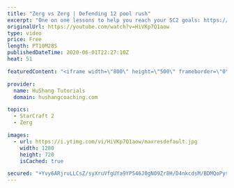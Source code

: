 ```yaml
---
title: "Zerg vs Zerg | Defending 12 pool rush"
excerpt: "One on one lessons to help you reach your SC2 goals: https://www.hushangcoaching.com ------------------------------------------------------------------------------------------------------- In this guide we take a look at how to defend one of the most infamous \"zerg rushes\" in sc2: the 12 pool. This rush"
originalUrl: https://youtube.com/watch?v=HiVKp7Q1aow
type: video
price: Free
length: PT10M28S
publishedDateTime: 2020-06-01T22:27:10Z
heat: 51

featuredContent: "<iframe width=\"800\" height=\"500\" frameborder=\"0\" src=\"https://www.youtube.com/embed/HiVKp7Q1aow\" allow=\"accelerometer; autoplay; encrypted-media; gyroscope; picture-in-picture\" allowfullscreen></iframe>"

provider:
  name: HuShang Tutorials
  domain: hushangcoaching.com

topics:
  - StarCraft 2
  - Zerg

images:
  - url: https://i.ytimg.com/vi/HiVKp7Q1aow/maxresdefault.jpg
    width: 1280
    height: 720
    isCached: true

secured: "+Yvy6ARjruLLCsZ/syXruVfgUYa9YP546J0gN09Zr8H/D4nkcdsM/BDMQoPysimpFfG1C2fJLI7U1ujoJ86/GCPiak8KWdhggCdP7tII0iNqHfONBSo4014XE6jGXyKzfeOxz2SbiRqad6bttQkx6M3vo8VuX+RNcVlwZgmQiddCYy7bdPJ8Bg6nFo/WH2t+lsBolz1HkkmQfTlxsmK7kzRwQ1rS0UWUVjDKFUb46M6ntlYG3C8XzoLgwo+2UsmyW5oSC4axA1qMNGHkp6+jjq8Wo/Gn69QJSS9MaYRdAKN00mywMb8444qjoL0uSpD6vOHP6dxfBFEMKdtDOTx9knczAIw9ZCGyuubyal7AUwbhg17S8oWnhaT5AGVzpTTaPCQfOzhz81Bxu+VZ+coc+lcblXBjMDzTmZxjsrsfkSA=;oT82TdnPQAnGdZwc8LXmZw=="
---
```



